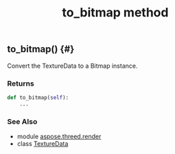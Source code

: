 ﻿---
title: to_bitmap method
second_title: Aspose.3D for Python via .NET API References
description: 
type: docs
weight: 50
url: /python-net/aspose.threed.render/texturedata/to_bitmap/
is_root: false
---

## to_bitmap() {#}

Convert the TextureData to a Bitmap instance.


### Returns 





```python
def to_bitmap(self):
    ...
```





### See Also
* module [aspose.threed.render](../../)
* class [TextureData](/3d/python-net/aspose.threed.render/texturedata)
